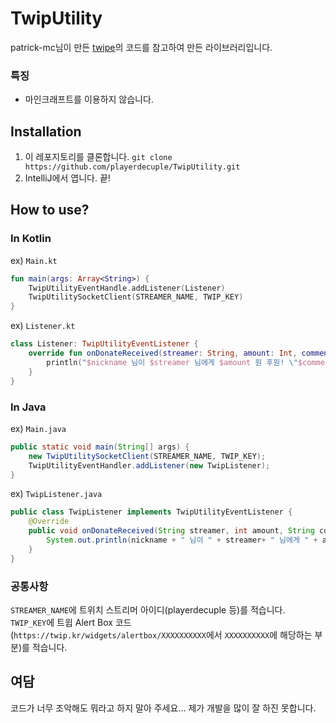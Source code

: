 # TwipUtility
patrick-mc님이 만든 [twipe](https://github.com/patrick-mc/twipe)의 코드를 참고하여 만든 라이브러리입니다.

### 특징
 * 마인크래프트를 이용하지 않습니다.

## Installation
1. 이 레포지토리를 클론합니다.
```git clone https://github.com/playerdecuple/TwipUtility.git```
2. IntelliJ에서 엽니다. 끝!

## How to use?

### In Kotlin
ex) `Main.kt`
```kotlin
fun main(args: Array<String>) {
    TwipUtilityEventHandle.addListener(Listener)
    TwipUtilitySocketClient(STREAMER_NAME, TWIP_KEY)
}
```
ex) `Listener.kt`
```kotlin
class Listener: TwipUtilityEventListener {
    override fun onDonateReceived(streamer: String, amount: Int, comment: String, nickname: String) {
        println("$nickname 님이 $streamer 님에게 $amount 원 후원! \"$comment\"")
    }
}
```

### In Java
ex) `Main.java`
```java
public static void main(String[] args) {
    new TwipUtilitySocketClient(STREAMER_NAME, TWIP_KEY);
    TwipUtilityEventHandler.addListener(new TwipListener);
}
```
ex) `TwipListener.java`
```java
public class TwipListener implements TwipUtilityEventListener {
    @Override
    public void onDonateReceived(String streamer, int amount, String comment, String nickname) {
        System.out.println(nickname + " 님이 " + streamer+ " 님에게 " + amount + " 원 후원! \"" + comment + "\"");
    }
}
```

### 공통사항
`STREAMER_NAME`에 트위치 스트리머 아이디(playerdecuple 등)를 적습니다.  
`TWIP_KEY`에 트윕 Alert Box 코드(`https://twip.kr/widgets/alertbox/XXXXXXXXXX`에서 `XXXXXXXXXX`에 해당하는 부분)를 적습니다.

## 여담
코드가 너무 조악해도 뭐라고 하지 말아 주세요... 제가 개발을 많이 잘 하진 못합니다.
